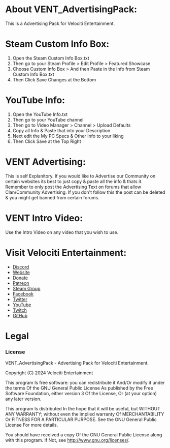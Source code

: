 # About VENT_AdvertisingPack:
This is a Advertising Pack for Velociti Entertainment.

# Steam Custom Info Box:
1) Open the Steam Custom Info Box.txt
2) Then go to your Steam Profile > Edit Profile > Featured Showcase
3) Choose Custom Info Box > And then Paste in the Info from Steam Custom Info Box.txt
4) Then Click Save Changes at the Bottom

# YouTube Info:
1) Open the YouTube Info.txt
2) Then go to your YouTube channel
3) Then go to Video Manager > Channel > Upload Defaults
4) Copy all Info & Paste that into your Description
5) Next edit the My PC Specs & Other Info to your liking
6) Then Click Save at the Top Right

# VENT Advertising:
This is self Explanitory. If you would like to Advertise our Community on certain websites its best
to just copy & paste all the info & thats it. Remember to only post the Advertising Text on forums
that allow Clan/Community Advertising. If you don't follow this the post can be deleted & you might
get banned from certain forums.

# VENT Intro Video:
Use the Intro Video on any video that you wish to use.

# Visit Velociti Entertainment:
* [Discord]( https://discord.velocitientertainment.com )
* [Website]( https://velocitientertainment.com )
* [Donate]( https://velocitientertainment.weebly.com/donations.html )
* [Patreon]( https://www.patreon.com/VelocitiEntertainment?fan_landing=true )
* [Steam Group]( https://steamcommunity.com/groups/velocitientertainment )
* [Facebook]( https://facebook.com/VelocitiEntertainment )
* [Twitter]( https://twitter.com/VelocitiEnt )
* [YouTube]( https://youtube.com/user/HumanTree92 )
* [Twitch]( https://twitch.tv/humantree92 )
* [GitHub]( https://github.com/HumanTree92 )

# Legal
### License
VENT_AdvertisingPack - Advertising Pack for Velociti Entertainment.

Copyright (C) 2024 Velociti Entertainment

This program Is free software: you can redistribute it And/Or modify it under the terms Of the GNU General Public License As published by the Free Software Foundation, either version 3 Of the License, Or (at your option) any later version.

This program Is distributed In the hope that it will be useful, but WITHOUT ANY WARRANTY; without even the implied warranty Of MERCHANTABILITY Or FITNESS FOR A PARTICULAR PURPOSE. See the GNU General Public License For more details.

You should have received a copy Of the GNU General Public License along with this program. If Not, see http://www.gnu.org/licenses/.
